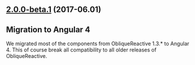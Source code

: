 <a name="2.0.0-beta.1"></a>
## [2.0.0-beta.1](http://stash.eap.bit.admin.ch/projects/OUI/repos/oblique2-reactive/browse?at=2.0.0-beta.1) (2017-06.01)

## Migration to Angular 4

We migrated most of the components from ObliqueReactive 1.3.* to Angular 4. This of course break all compatibility to all older releases of ObliqueReactive. 

